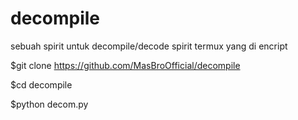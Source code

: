 # decompile
sebuah spirit untuk decompile/decode spirit termux yang di encript

$git clone https://github.com/MasBroOfficial/decompile

$cd decompile

$python decom.py
